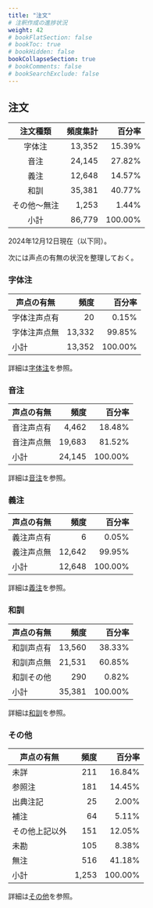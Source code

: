 ```yaml
---
title: "注文"
# 注釈作成の進捗状況
weight: 42
# bookFlatSection: false
# bookToc: true
# bookHidden: false
bookCollapseSection: true
# bookComments: false
# bookSearchExclude: false
---
```

## 注文

| 注文種類 | 頻度集計   | 百分率     |
|:-----:|-------:|------:|
| 字体注    | 13,352  | 15.39%  |
| 音注     | 24,145  | 27.82%  |
| 義注     | 12,648  | 14.57%  |
| 和訓     | 35,381  | 40.77%  |
| その他～無注 | 1,253   | 1.44%   |
| 小計     | 86,779  | 100.00% |

2024年12月12日現在（以下同）。

次には声点の有無の状況を整理しておく。

### 字体注

| 声点の有無    | 頻度      | 百分率     |
|-----|-------:|------:|
| 字体注声点有 | 20      | 0.15%   |
| 字体注声点無 | 13,332  | 99.85%  |
| 小計     | 13,352  | 100.00% |

詳細は[字体注](/docs/notes/krm-main/progress/3/)を参照。


### 音注


| 声点の有無   | 頻度      | 百分率     |
|-----|-------:|------:|
| 音注声点有 | 4,462   | 18.48%  |
| 音注声点無 | 19,683  | 81.52%  |
| 小計    | 24,145  | 100.00% |

詳細は[音注](/docs/notes/krm-main/progress/4/)を参照。

### 義注

| 声点の有無   | 頻度      | 百分率     |
|-----|-------:|------:|
| 義注声点有 | 6       | 0.05%   |
| 義注声点無 | 12,642  | 99.95%  |
| 小計    | 12,648  | 100.00% |

詳細は[義注](/docs/notes/krm-main/progress/5/)を参照。


### 和訓

| 声点の有無   | 頻度      | 百分率     |
|-----|-------:|------:|
| 和訓声点有 | 13,560  | 38.33%  |
| 和訓声点無 | 21,531  | 60.85%  |
| 和訓その他 | 290     | 0.82%   |
| 小計    | 35,381  | 100.00% |

詳細は[和訓](/docs/notes/krm-main/progress/6/)を参照。

### その他




| 声点の有無   | 頻度      | 百分率     |
| --- | ---: | ---: |
| 未詳   | 211    | 16.84%  |
| 参照注  | 181    | 14.45%  |
| 出典注記 | 25     | 2.00%   |
| 補注   | 64     | 5.11%   |
| その他上記以外  | 151    | 12.05%  |
| 未勘   | 105    | 8.38%   |
| 無注   | 516    | 41.18%  |
| 小計   | 1,253  | 100.00% |

詳細は[その他](/docs/notes/krm-main/progress/7/)を参照。
